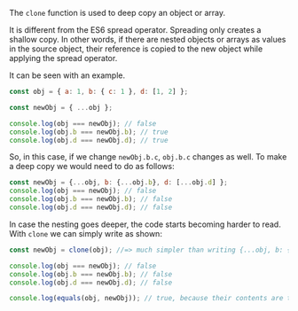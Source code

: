 The `clone` function is used to deep copy an object or array.

It is different from the ES6 spread operator. Spreading only creates a shallow copy. In other words, if there are nested objects or arrays as values in the source object, their reference is copied to the new object while applying the spread operator.

It can be seen with an example.

```js
const obj = { a: 1, b: { c: 1 }, d: [1, 2] };

const newObj = { ...obj };

console.log(obj === newObj); // false
console.log(obj.b === newObj.b); // true
console.log(obj.d === newObj.d); // true
```

So, in this case, if we change `newObj.b.c`, `obj.b.c` changes as well. To make a deep copy we would need to do as follows:

```js
const newObj = {...obj, b: {...obj.b}, d: [...obj.d] };
console.log(obj === newObj); // false
console.log(obj.b === newObj.b); // false
console.log(obj.d === newObj.d); // false
```
In case the nesting goes deeper, the code starts becoming harder to read. With `clone` we can simply write as shown:

```js
const newObj = clone(obj); //=> much simpler than writing {...obj, b: { ...obj.b } }

console.log(obj === newObj); // false
console.log(obj.b === newObj.b); // false
console.log(obj.d === newObj.d); // false

console.log(equals(obj, newObj)); // true, because their contents are the same even if they are completely new objects.
```
